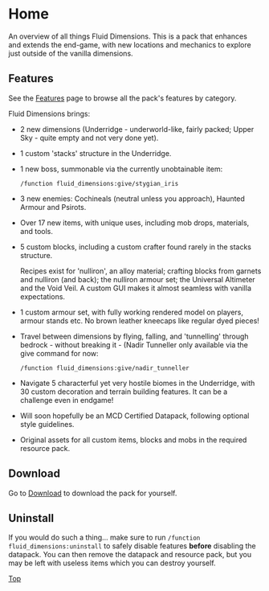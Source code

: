 # Home

An overview of all things Fluid Dimensions. This is a pack that enhances and extends the end-game,
with new locations and mechanics to explore just outside of the vanilla dimensions.

## Features

See the [Features](/features) page to browse all the pack's features by category.

Fluid Dimensions brings:

- 2 new dimensions (Underridge - underworld-like, fairly packed; Upper Sky - quite empty and not very done yet).
 
- 1 custom 'stacks' structure in the Underridge.
 
- 1 new boss, summonable via the currently unobtainable item:
 
    `/function fluid_dimensions:give/stygian_iris`
 
- 3 new enemies: Cochineals (neutral unless you approach), Haunted Armour and Psirots.
 
- Over 17 new items, with unique uses, including mob drops, materials, and tools.
 
- 5 custom blocks, including a custom crafter found rarely in the stacks structure.
 
  Recipes exist for 'nulliron', an alloy material; crafting blocks from garnets and nulliron (and back); the nulliron armour set; the Universal Altimeter and the Void Veil. A custom GUI makes it almost seamless with vanilla expectations.
 
- 1 custom armour set, with fully working rendered model on players, armour stands etc. No brown leather kneecaps like regular dyed pieces!
 
- Travel between dimensions by flying, falling, and 'tunnelling' through bedrock - without breaking it - (Nadir Tunneller only available via the give command for now:
 
    `/function fluid_dimensions:give/nadir_tunneller`
 
- Navigate 5 characterful yet very hostile biomes in the Underridge, with 30 custom decoration and terrain building features. It can be a challenge even in endgame!
 
- Will soon hopefully be an MCD Certified Datapack, following optional style guidelines.
 
- Original assets for all custom items, blocks and mobs in the required resource pack.

## Download

Go to [Download](/docs/download) to download the pack for yourself.

## Uninstall

If you would do such a thing... make sure to run `/function fluid_dimensions:uninstall`
to safely disable features __before__ disabling the datapack. You can then remove the datapack
and resource pack, but you may be left with useless items which you can destroy yourself.

[Top](#home)
